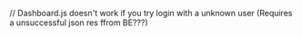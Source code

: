 // Dashboard.js doesn't work if you try login with a unknown user (Requires a unsuccessful json res ffrom BE???)
